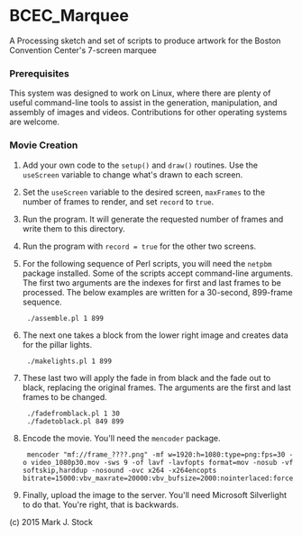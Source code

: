 # BCEC_Marquee
A Processing sketch and set of scripts to produce artwork for the Boston Convention Center's 7-screen marquee

### Prerequisites

This system was designed to work on Linux, where there are plenty of useful command-line tools to assist in the generation, manipulation, and assembly of images and videos. Contributions for other operating systems are welcome.

### Movie Creation

1. Add your own code to the `setup()` and `draw()` routines. Use the `useScreen` variable to change what's drawn to each screen.

2. Set the `useScreen` variable to the desired screen, `maxFrames` to the number of frames to render, and set `record` to `true`.

3. Run the program. It will generate the requested number of frames and write them to this directory.

4. Run the program with `record = true` for the other two screens.

5. For the following sequence of Perl scripts, you will need the `netpbm` package installed. Some of the scripts accept command-line arguments. The first two arguments are the indexes for first and last frames to be processed. The below examples are written for a 30-second, 899-frame sequence.

        ./assemble.pl 1 899

6. The next one takes a block from the lower right image and creates data for the pillar lights.

        ./makelights.pl 1 899

7. These last two will apply the fade in from black and the fade out to black, replacing the original frames. The arguments are the first and last frames to be changed.

        ./fadefromblack.pl 1 30
        ./fadetoblack.pl 849 899

8. Encode the movie. You'll need the `mencoder` package.

        mencoder "mf://frame_????.png" -mf w=1920:h=1080:type=png:fps=30 -o video_1080p30.mov -sws 9 -of lavf -lavfopts format=mov -nosub -vf softskip,harddup -nosound -ovc x264 -x264encopts bitrate=15000:vbv_maxrate=20000:vbv_bufsize=2000:nointerlaced:force_cfr:frameref=3:mixed_refs:bframes=1:b_adapt=2:weightp=1:direct_pred=auto:aq_mode=1:me=umh:me_range=16:subq=6:mbtree:psy_rd=0.8,0.2:chroma_me:trellis=1:nocabac:deblock:partitions=p8x8,b8x8,i8x8,i4x4:nofast_pskip:nodct_decimate:threads=auto:ssim:psnr:keyint=300:keyint_min=30:level_idc=30:global_header

9. Finally, upload the image to the server. You'll need Microsoft Silverlight to do that. You're right, that is backwards.

(c) 2015 Mark J. Stock

